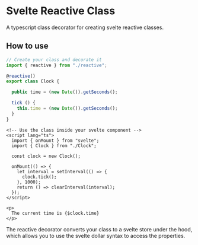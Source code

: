 # Svelte Reactive Class

A typescript class decorator for creating svelte reactive classes.

## How to use

```typescript
// Create your class and decorate it
import { reactive } from "./reactive";

@reactive()
export class Clock {

  public time = (new Date()).getSeconds();

  tick () {
    this.time = (new Date()).getSeconds();
  }
}

```

```svelte
<!-- Use the class inside your svelte component -->
<script lang="ts">
  import { onMount } from "svelte";
  import { Clock } from "./Clock";

  const clock = new Clock();

  onMount(() => {
    let interval = setInterval(() => {
      clock.tick();
    }, 1000);
    return () => clearInterval(interval);
  });
</script>

<p>
  The current time is {$clock.time}
</p>
```

The reactive decorator converts your class to a svelte store under the hood, which allows you to use
the svelte dollar syntax to access the properties.
